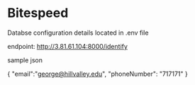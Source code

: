 # Bitespeed

Databse configuration details located in .env file

endpoint: http://3.81.61.104:8000/identify

sample json

{
    "email":"george@hillvalley.edu",
    "phoneNumber": "717171"
}